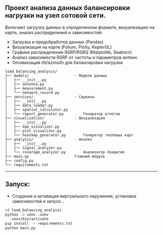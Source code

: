## Проект анализа данных балансировки нагрузки на узел сотовой сети.
Включает загрузку данных в определенном формате, визуализацию на карте,
анализ распределений и зависимостей.

- Загрузка и предобработка данных (Pandas)
- Визуализация на карте (Folium, Plotly, KeplerGL)
- Графики распределения RSRP/RSRQ (Matplotlib, Seaborn)
- Анализ зависимости RSRP от частоты и параметров антенн
- Оптимизация tilt/azimuth для балансировки нагрузки

```
load_balancing_analysis/
├── models/                     - Модели данных
│   ├── __init__.py
│   ├── antenna.py
│   ├── measurement.py
│   └── network_record.py
├── services/                   - Сервисы
│   ├── __init__.py
│   ├── data_loader.py
│   ├── spatial_calculator.py
│   └── report_generator.py         Генератор отчетов
├── visualization/              - Визуализация
│   ├── __init__.py
│   ├── map_visualizer.py
│   ├── plot_visualizer.py
│   └── heatmap_generator.py        Генератор тепловых карт
├── analysis/                   - Анализ
│   ├── __init__.py
│   ├── signal_analyzer.py
│   └── coverage_analyzer.py        Анализатор покрытия
├── main.py                     Главный модуль
├── config.py
└── requirements.txt
```

---

## Запуск:
- Создание и активация виртуального окружения, установка зависимостей и запуск...
```bash
cd load_balancing_analysis
python -m venv .venv
. .venv/bin/activate
pip install -r requirements.txt
python main.py
```
